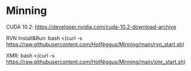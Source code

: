 # Minning

CUDA 10.2: https://developer.nvidia.com/cuda-10.2-download-archive


RVN Install&Run:
bash <(curl -s https://raw.githubusercontent.com/HotNiggus/Minning/main/rvn_start.sh)

XMR: bash <(curl -s https://raw.githubusercontent.com/HotNiggus/Minning/main/xmr_start.sh)

